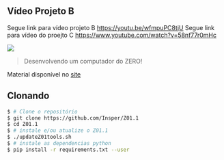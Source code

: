 ## Vídeo Projeto B
Segue link para vídeo projeto B
https://youtu.be/wfmpuPC8tjU
Segue link para vídeo do proejto C
https://www.youtube.com/watch?v=58nf77r0mHc

[![](icon-elementos.png)](https://insper.github.io/Z01.1/)

> Desenvolvendo um computador do ZERO!

Material disponível no [site](https://insper.github.io/Z01.1/)

## Clonando

``` bash
$ # Clone o repositório
$ git clone https://github.com/Insper/Z01.1
$ cd Z01.1
$ # instale e/ou atualize o Z01.1
$ ./updateZ01tools.sh
$ # instale as dependencias python
$ pip install -r requirements.txt --user
```

